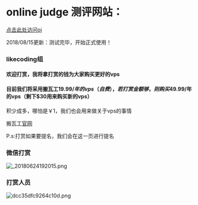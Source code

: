 # online judge 测评网站：
<a href="http://oj.likecoding.gq">点击此处访问oj</a>

2018/08/15更新：测试完毕，开始正式使用！

### likecoding组

#### 欢迎打赏，我将拿打赏的钱为大家购买更好的vps
#### 目前我们将采用搬瓦工$19.99/年的vps（自费），若打赏金额够，则购买$49.99/年的vps（剩下$30用来购买新的vps）
积少成多，哪怕是￥1，我们也会用来做关于vps的事情

搬瓦工<a href="https://bwh1.net">官网</a>

P.s:打赏如果要提名，我们会在这一页进行提名

### 微信打赏
![_20180624192015.png](https://wailian.work/images/2018/06/24/_20180624192015.png)
### 打赏人员
![dcc35dfc9264c10d.png](https://wailian.work/images/2018/08/15/dcc35dfc9264c10d.png)
